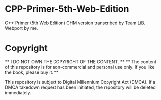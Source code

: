 # CPP-Primer-5th-Web-Edition
C++ Primer (5th Web Edition)
CHM version transcribed by Team LiB.
Webport by me.

# Copyright
** I DO NOT OWN THE COPYRIGHT OF THE CONTENT. **
** The content of this repository is for non-commercial and personal use only. If you like the book, please buy it. **

This repository is subject to Digital Millennium Copyright Act (DMCA). If a DMCA takedown request has been initiated, the repository will be deleted immediately.
